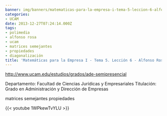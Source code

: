 ```yaml
---
banner: img/banners/matematicas-para-la-empresa-i-tema-5-leccion-6-alfonso-rosa.jpg
categories:
- UCAM
date: 2013-12-27T07:24:14.000Z
tags:
- polimedia
- alfonso rosa
- ucam
- matrices semejantes
- propiedades
- diagonalización
title: 'Matemáticas para la Empresa I - Tema 5. Lección 6 - Alfonso Rosa'
---
```


http://www.ucam.edu/estudios/grados/ade-semipresencial

Departamento: Facultad de Ciencias Jurídicas y Empresariales
Titulación: Grado en Administración y Dirección de Empresas

matrices semejantes propiedades

{{< youtube 1WPkewTvYLU >}}
